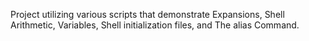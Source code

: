 Project utilizing various scripts that demonstrate Expansions, Shell Arithmetic, Variables, Shell initialization files, and The alias Command.